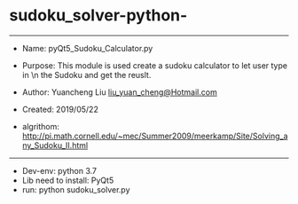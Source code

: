 # sudoku_solver-python-
-----------------------------------------------------------------------------
- Name:        pyQt5_Sudoku_Calculator.py

 - Purpose:     This module is used create a sudoku calculator to let user type in \n
              the Sudoku and get the reuslt.
 - Author:      Yuancheng Liu <liu_yuan_cheng@Hotmail.com>
 - Created:     2019/05/22
 - algrithom: http://pi.math.cornell.edu/~mec/Summer2009/meerkamp/Site/Solving_any_Sudoku_II.html
 -----------------------------------------------------------------------------
- Dev-env: python 3.7 
- Lib need to install: PyQt5
- run: python sudoku_solver.py
